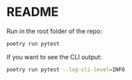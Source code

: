 # README

Run in the root folder of the repo:

```bash
poetry run pytest
```

If you want to see the CLI output:

```bash
poetry run pytest --log-cli-level=INFO
```
